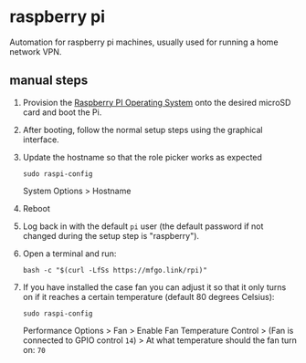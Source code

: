 # raspberry pi

Automation for raspberry pi machines, usually used for running a home
network VPN.

## manual steps

1. Provision the
   [Raspberry PI Operating System](https://www.raspberrypi.com/software/)
   onto the desired microSD card and boot the Pi.

2. After booting, follow the normal setup steps using the graphical
   interface.

3. Update the hostname so that the role picker works as expected

   ```shell
   sudo raspi-config
   ```

   System Options > Hostname

4. Reboot

5. Log back in with the default `pi` user (the default password if not
   changed during the setup step is "raspberry").

6. Open a terminal and run:

   ```shell
   bash -c "$(curl -LfSs https://mfgo.link/rpi)"
   ```

7. If you have installed the case fan you can adjust it so that it only turns
   on if it reaches a certain temperature (default 80 degrees Celsius):

   ```shell
   sudo raspi-config
   ```

   Performance Options > Fan > Enable Fan Temperature Control > (Fan is
   connected to GPIO control `14`) > At what temperature should the fan turn
   on: `70`
